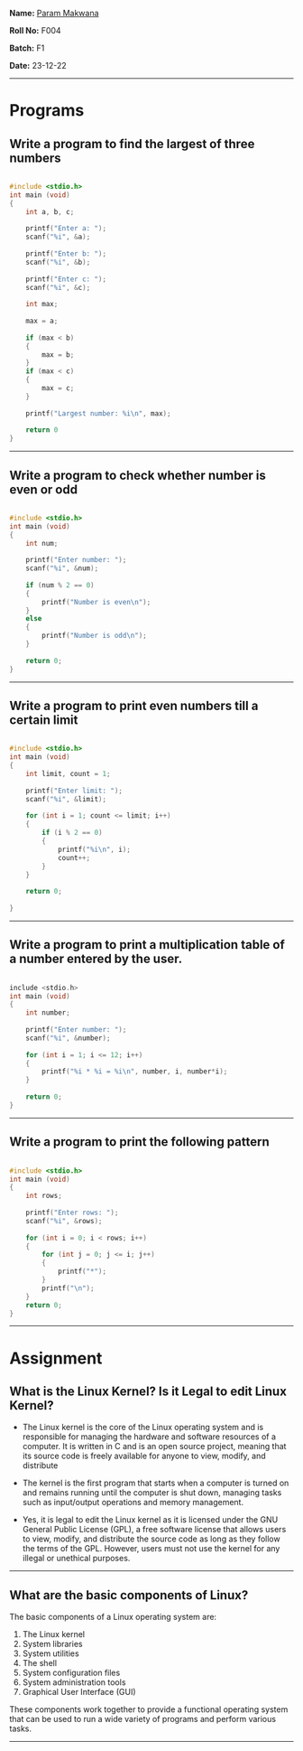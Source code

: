 
**Name:** [Param Makwana](mailto:paramsinghmakwana@gmail.com)                                                                                                                                                     

**Roll No:** F004

**Batch:** F1

**Date:** 23-12-22

___

# Programs

## Write a program to find the largest of three numbers

```C

#include <stdio.h>
int main (void)
{
	int a, b, c;
	
	printf("Enter a: ");
	scanf("%i", &a);
	
	printf("Enter b: ");
	scanf("%i", &b);
	
	printf("Enter c: ");
	scanf("%i", &c);
	
	int max;
	
	max = a;
	
	if (max < b)
	{
		max = b;
	}
	if (max < c)
	{
		max = c;
	}
	
	printf("Largest number: %i\n", max);
	
	return 0
}

```

___

## Write a program to check whether number is even or odd

```C

#include <stdio.h>
int main (void)
{
	int num;
	
	printf("Enter number: ");
	scanf("%i", &num);
	
	if (num % 2 == 0)
	{
		printf("Number is even\n");
	}
	else
	{
		printf("Number is odd\n");
	}
	
	return 0;
}

```

___

## Write a program to print even numbers till a certain limit

```C

#include <stdio.h>
int main (void)
{
	int limit, count = 1;
	
	printf("Enter limit: ");
	scanf("%i", &limit);
	
	for (int i = 1; count <= limit; i++)
	{
		if (i % 2 == 0)
		{
			printf("%i\n", i);
			count++;
		}
	}
	
	return 0;
	
}

```

___

## Write a program to print a multiplication table of a number entered by the user.

```C

include <stdio.h>
int main (void)
{
	int number;
	
	printf("Enter number: ");
	scanf("%i", &number);
	
	for (int i = 1; i <= 12; i++)
	{
		printf("%i * %i = %i\n", number, i, number*i);
	}
	
	return 0;
}

```

___

## Write a program to print the following pattern

```C

#include <stdio.h>
int main (void)
{
	int rows;
	
	printf("Enter rows: ");
	scanf("%i", &rows);
	
	for (int i = 0; i < rows; i++)
	{
		for (int j = 0; j <= i; j++)
		{
			printf("*");
		}
		printf("\n");
	}
	return 0;
}

```

___

# Assignment

## What is the Linux Kernel? Is it Legal to edit Linux Kernel?

-  The Linux kernel is the core of the Linux operating system and is responsible for managing the hardware and software resources of a computer. It is written in C and is an open source project, meaning that its source code is freely available for anyone to view, modify, and distribute

-  The kernel is the first program that starts when a computer is turned on and remains running until the computer is shut down, managing tasks such as input/output operations and memory management.

-  Yes, it is legal to edit the Linux kernel as it is licensed under the GNU General Public License (GPL), a free software license that allows users to view, modify, and distribute the source code as long as they follow the terms of the GPL. However, users must not use the kernel for any illegal or unethical purposes.

___
## What are the basic components of Linux?

The basic components of a Linux operating system are:

1. The Linux kernel 
2. System libraries 
3. System utilities
4. The shell 
5. System configuration files 
6. System administration tools 
7. Graphical User Interface (GUI)

These components work together to provide a functional operating system that can be used to run a wide variety of programs and perform various tasks.

___
